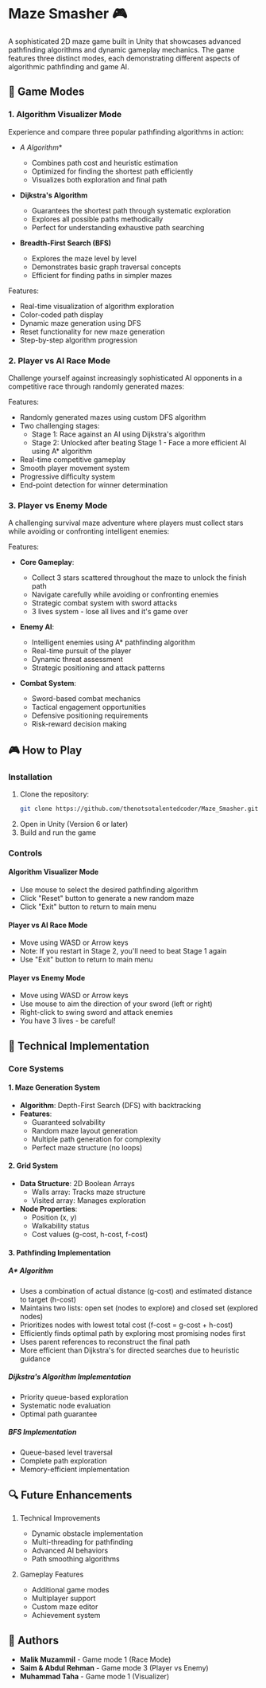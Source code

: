 # Maze Smasher 🎮

A sophisticated 2D maze game built in Unity that showcases advanced pathfinding algorithms and dynamic gameplay mechanics. The game features three distinct modes, each demonstrating different aspects of algorithmic pathfinding and game AI.

## 🎯 Game Modes

### 1. Algorithm Visualizer Mode
Experience and compare three popular pathfinding algorithms in action:

- **A* Algorithm**
  - Combines path cost and heuristic estimation
  - Optimized for finding the shortest path efficiently
  - Visualizes both exploration and final path
  
- **Dijkstra's Algorithm**
  - Guarantees the shortest path through systematic exploration
  - Explores all possible paths methodically
  - Perfect for understanding exhaustive path searching
  
- **Breadth-First Search (BFS)**
  - Explores the maze level by level
  - Demonstrates basic graph traversal concepts
  - Efficient for finding paths in simpler mazes

Features:
- Real-time visualization of algorithm exploration
- Color-coded path display
- Dynamic maze generation using DFS
- Reset functionality for new maze generation
- Step-by-step algorithm progression

### 2. Player vs AI Race Mode
Challenge yourself against increasingly sophisticated AI opponents in a competitive race through randomly generated mazes:

Features:
- Randomly generated mazes using custom DFS algorithm
- Two challenging stages:
  - Stage 1: Race against an AI using Dijkstra's algorithm
  - Stage 2: Unlocked after beating Stage 1 - Face a more efficient AI using A* algorithm
- Real-time competitive gameplay
- Smooth player movement system
- Progressive difficulty system
- End-point detection for winner determination

### 3. Player vs Enemy Mode
A challenging survival maze adventure where players must collect stars while avoiding or confronting intelligent enemies:

Features:
- **Core Gameplay**:
  - Collect 3 stars scattered throughout the maze to unlock the finish path
  - Navigate carefully while avoiding or confronting enemies
  - Strategic combat system with sword attacks
  - 3 lives system - lose all lives and it's game over

- **Enemy AI**:
  - Intelligent enemies using A* pathfinding algorithm
  - Real-time pursuit of the player
  - Dynamic threat assessment
  - Strategic positioning and attack patterns

- **Combat System**:
  - Sword-based combat mechanics
  - Tactical engagement opportunities
  - Defensive positioning requirements
  - Risk-reward decision making

## 🎮 How to Play

### Installation
1. Clone the repository:
   ```bash
   git clone https://github.com/thenotsotalentedcoder/Maze_Smasher.git
   ```
2. Open in Unity (Version 6 or later)
3. Build and run the game

### Controls

#### Algorithm Visualizer Mode
- Use mouse to select the desired pathfinding algorithm
- Click "Reset" button to generate a new random maze
- Click "Exit" button to return to main menu

#### Player vs AI Race Mode
- Move using WASD or Arrow keys
- Note: If you restart in Stage 2, you'll need to beat Stage 1 again
- Use "Exit" button to return to main menu

#### Player vs Enemy Mode
- Move using WASD or Arrow keys
- Use mouse to aim the direction of your sword (left or right)
- Right-click to swing sword and attack enemies
- You have 3 lives - be careful!

## 🔧 Technical Implementation

### Core Systems

#### 1. Maze Generation System
- **Algorithm**: Depth-First Search (DFS) with backtracking
- **Features**:
  - Guaranteed solvability
  - Random maze layout generation
  - Multiple path generation for complexity
  - Perfect maze structure (no loops)

#### 2. Grid System
- **Data Structure**: 2D Boolean Arrays
  - Walls array: Tracks maze structure
  - Visited array: Manages exploration
- **Node Properties**:
  - Position (x, y)
  - Walkability status
  - Cost values (g-cost, h-cost, f-cost)

#### 3. Pathfinding Implementation

##### A* Algorithm
- Uses a combination of actual distance (g-cost) and estimated distance to target (h-cost)
- Maintains two lists: open set (nodes to explore) and closed set (explored nodes)
- Prioritizes nodes with lowest total cost (f-cost = g-cost + h-cost)
- Efficiently finds optimal path by exploring most promising nodes first
- Uses parent references to reconstruct the final path
- More efficient than Dijkstra's for directed searches due to heuristic guidance

##### Dijkstra's Algorithm Implementation
- Priority queue-based exploration
- Systematic node evaluation
- Optimal path guarantee

##### BFS Implementation
- Queue-based level traversal
- Complete path exploration
- Memory-efficient implementation

## 🔍 Future Enhancements

1. Technical Improvements
   - Dynamic obstacle implementation
   - Multi-threading for pathfinding
   - Advanced AI behaviors
   - Path smoothing algorithms

2. Gameplay Features
   - Additional game modes
   - Multiplayer support
   - Custom maze editor
   - Achievement system


## 👥 Authors

- **Malik Muzammil** - Game mode 1 (Race Mode)
- **Saim & Abdul Rehman** - Game mode 3 (Player vs Enemy)
- **Muhammad Taha** - Game mode 1 (Visualizer)
